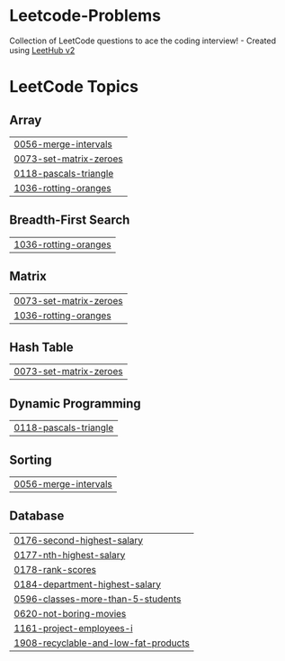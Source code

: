 # Leetcode-Problems
Collection of LeetCode questions to ace the coding interview! - Created using [LeetHub v2](https://github.com/arunbhardwaj/LeetHub-2.0)

<!---LeetCode Topics Start-->
# LeetCode Topics
## Array
|  |
| ------- |
| [0056-merge-intervals](https://github.com/SatyamGupta88/Leetcode-Problems/tree/master/0056-merge-intervals) |
| [0073-set-matrix-zeroes](https://github.com/SatyamGupta88/Leetcode-Problems/tree/master/0073-set-matrix-zeroes) |
| [0118-pascals-triangle](https://github.com/SatyamGupta88/Leetcode-Problems/tree/master/0118-pascals-triangle) |
| [1036-rotting-oranges](https://github.com/SatyamGupta88/Leetcode-Problems/tree/master/1036-rotting-oranges) |
## Breadth-First Search
|  |
| ------- |
| [1036-rotting-oranges](https://github.com/SatyamGupta88/Leetcode-Problems/tree/master/1036-rotting-oranges) |
## Matrix
|  |
| ------- |
| [0073-set-matrix-zeroes](https://github.com/SatyamGupta88/Leetcode-Problems/tree/master/0073-set-matrix-zeroes) |
| [1036-rotting-oranges](https://github.com/SatyamGupta88/Leetcode-Problems/tree/master/1036-rotting-oranges) |
## Hash Table
|  |
| ------- |
| [0073-set-matrix-zeroes](https://github.com/SatyamGupta88/Leetcode-Problems/tree/master/0073-set-matrix-zeroes) |
## Dynamic Programming
|  |
| ------- |
| [0118-pascals-triangle](https://github.com/SatyamGupta88/Leetcode-Problems/tree/master/0118-pascals-triangle) |
## Sorting
|  |
| ------- |
| [0056-merge-intervals](https://github.com/SatyamGupta88/Leetcode-Problems/tree/master/0056-merge-intervals) |
## Database
|  |
| ------- |
| [0176-second-highest-salary](https://github.com/SatyamGupta88/Leetcode-Problems/tree/master/0176-second-highest-salary) |
| [0177-nth-highest-salary](https://github.com/SatyamGupta88/Leetcode-Problems/tree/master/0177-nth-highest-salary) |
| [0178-rank-scores](https://github.com/SatyamGupta88/Leetcode-Problems/tree/master/0178-rank-scores) |
| [0184-department-highest-salary](https://github.com/SatyamGupta88/Leetcode-Problems/tree/master/0184-department-highest-salary) |
| [0596-classes-more-than-5-students](https://github.com/SatyamGupta88/Leetcode-Problems/tree/master/0596-classes-more-than-5-students) |
| [0620-not-boring-movies](https://github.com/SatyamGupta88/Leetcode-Problems/tree/master/0620-not-boring-movies) |
| [1161-project-employees-i](https://github.com/SatyamGupta88/Leetcode-Problems/tree/master/1161-project-employees-i) |
| [1908-recyclable-and-low-fat-products](https://github.com/SatyamGupta88/Leetcode-Problems/tree/master/1908-recyclable-and-low-fat-products) |
<!---LeetCode Topics End-->